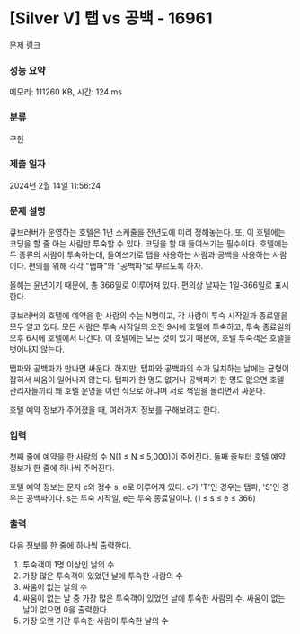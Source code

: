 # [Silver V] 탭 vs 공백 - 16961 

[문제 링크](https://www.acmicpc.net/problem/16961) 

### 성능 요약

메모리: 111260 KB, 시간: 124 ms

### 분류

구현

### 제출 일자

2024년 2월 14일 11:56:24

### 문제 설명

<p>큐브러버가 운영하는 호텔은 1년 스케줄을 전년도에 미리 정해놓는다. 또, 이 호텔에는 코딩을 할 줄 아는 사람만 투숙할 수 있다. 코딩을 할 때 들여쓰기는 필수이다. 호텔에는 두 종류의 사람이 투숙하는데, 들여쓰기로 탭을 사용하는 사람과 공백을 사용하는 사람이다. 편의를 위해 각각 "탭파"와 "공백파"로 부르도록 하자.</p>

<p>올해는 윤년이기 때문에, 총 366일로 이루어져 있다. 편의상 날짜는 1일-366일로 표시한다.</p>

<p>큐브러버의 호텔에 예약을 한 사람의 수는 N명이고, 각 사람이 투숙 시작일과 종료일을 모두 알고 있다. 모든 사람은 투숙 시작일의 오전 9시에 호텔에 투숙하고, 투숙 종료일의 오후 6시에 호텔에서 나간다. 이 호텔에는 모든 것이 있기 때문에, 호텔 투숙객은 호텔을 벗어나지 않는다.</p>

<p>탭파와 공백파가 만나면 싸운다. 하지만, 탭파와 공백파의 수가 일치하는 날에는 균형이 잡혀서 싸움이 일어나지 않는다. 탭파가 한 명도 없거나 공백파가 한 명도 없으면 호텔 관리자들끼리 왜 호텔 운영을 이런 식으로 하냐며 서로 책임을 돌리면서 싸운다.</p>

<p>호텔 예약 정보가 주어졌을 때, 여러가지 정보를 구해보려고 한다.</p>

### 입력 

 <p>첫째 줄에 예약을 한 사람의 수 N(1 ≤ N ≤ 5,000)이 주어진다. 둘째 줄부터 호텔 예약 정보가 한 줄에 하나씩 주어진다.</p>

<p>호텔 예약 정보는 문자 c와 정수 s, e로 이루어져 있다. c가 'T'인 경우는 탭파, 'S'인 경우는 공백파이다. s는 투숙 시작일, e는 투숙 종료일이다. (1 ≤ s ≤ e ≤ 366)</p>

### 출력 

 <p>다음 정보를 한 줄에 하나씩 출력한다.</p>

<ol>
	<li>투숙객이 1명 이상인 날의 수</li>
	<li>가장 많은 투숙객이 있었던 날에 투숙한 사람의 수</li>
	<li>싸움이 없는 날의 수</li>
	<li>싸움이 없는 날 중 가장 많은 투숙객이 있었던 날에 투숙한 사람의 수. 싸움이 없는 날이 없으면 0을 출력한다.</li>
	<li>가장 오랜 기간 투숙한 사람이 투숙한 날의 수</li>
</ol>

